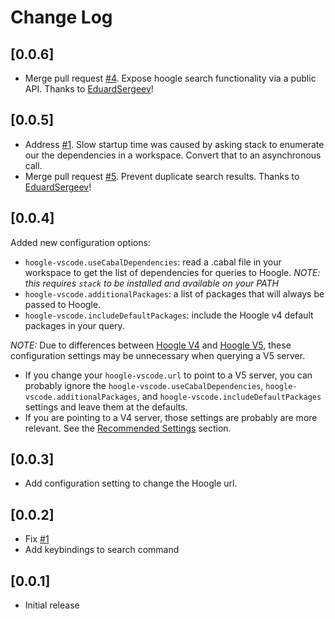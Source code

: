 # Change Log

## [0.0.6]
* Merge pull request [#4](https://github.com/caneroj1/hoogle-vscode/pull/4). Expose hoogle search functionality via a public API. Thanks to [EduardSergeev](https://github.com/EduardSergeev)!

## [0.0.5]
* Address [#1](https://github.com/caneroj1/hoogle-vscode/issues/3). Slow startup time was caused by asking stack to enumerate our the dependencies in a workspace. Convert that to an asynchronous call.
* Merge pull request [#5](https://github.com/caneroj1/hoogle-vscode/pull/5). Prevent duplicate search results. Thanks to [EduardSergeev](https://github.com/EduardSergeev)!

## [0.0.4]
Added new configuration options:
* `hoogle-vscode.useCabalDependencies`: read a .cabal file in your workspace to get the list of dependencies for queries to Hoogle. *NOTE: this requires `stack` to be installed and available on your PATH*
* `hoogle-vscode.additionalPackages`: a list of packages that will always be passed to Hoogle.
* `hoogle-vscode.includeDefaultPackages`: include the Hoogle v4 default packages in your query.

*NOTE:* Due to differences between [Hoogle V4](http://www.haskell.org/hoogle/) and [Hoogle V5](http://hoogle.haskell.org), these configuration settings may be unnecessary when querying a V5 server.
* If you change your `hoogle-vscode.url` to point to a V5 server, you can probably ignore the `hoogle-vscode.useCabalDependencies`, `hoogle-vscode.additionalPackages`, and `hoogle-vscode.includeDefaultPackages` settings and leave them at the defaults.
* If you are pointing to a V4 server, those settings are probably are more relevant. See the [Recommended Settings](https://github.com/caneroj1/hoogle-vscode#recommended-settings) section.


## [0.0.3]
- Add configuration setting to change the Hoogle url.

## [0.0.2]
- Fix [#1](https://github.com/caneroj1/hoogle-vscode/issues/1)
- Add keybindings to search command

## [0.0.1]
- Initial release
